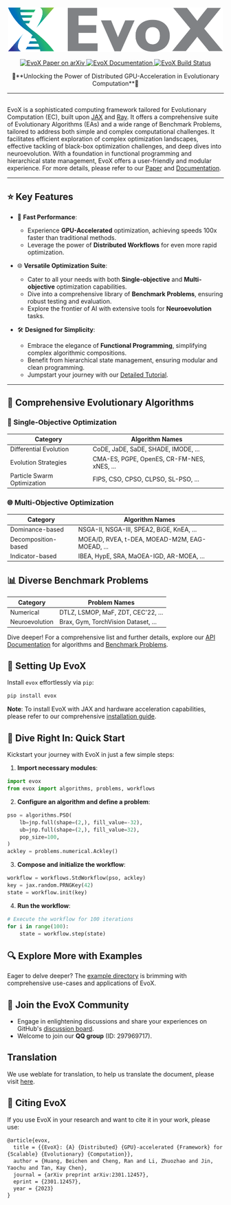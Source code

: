 <p align="center">
  <img src="https://raw.githubusercontent.com/EMI-Group/evox/main/docs/source/_static/evox_logo_with_title.svg" width="500px" alt="EvoX Logo"/>
</p>

<p align="center">
  <a href="https://arxiv.org/abs/2301.12457">
    <img src="https://img.shields.io/badge/paper-arxiv-red?style=for-the-badge" alt="EvoX Paper on arXiv">
  </a>

  <a href="https://evox.readthedocs.io/">
    <img src="https://img.shields.io/badge/docs-readthedocs-blue?style=for-the-badge" alt="EvoX Documentation">
  </a>

  <a href="https://github.com/EMI-Group/evox/actions/workflows/python-package.yml">
    <img src="https://img.shields.io/github/actions/workflow/status/EMI-Group/evox/python-package.yml?style=for-the-badge" alt="EvoX Build Status">
  </a>
</p>

<p align="center">
🌟**Unlocking the Power of Distributed GPU-Acceleration in Evolutionary Computation**🌟 
</p>

---

##
EvoX is a sophisticated computing framework tailored for Evolutionary Computation (EC), built upon [JAX](https://github.com/google/jax) and [Ray](https://github.com/ray-project/ray). It offers a comprehensive suite of Evolutionary Algorithms (EAs) and a wide range of Benchmark Problems, tailored to address both simple and complex computational challenges. It facilitates efficient exploration of complex optimization landscapes, effective tackling of black-box optimization challenges, and deep dives into neuroevolution. With a foundation in functional programming and hierarchical state management, EvoX offers a user-friendly and modular experience. For more details, please refer to our [Paper](https://arxiv.org/abs/2301.12457) and [Documentation](https://evox.readthedocs.io/).

---

## ⭐️ Key Features

- 🚀 **Fast Performance**:
  - Experience **GPU-Accelerated** optimization, achieving speeds 100x faster than traditional methods.
  - Leverage the power of **Distributed Workflows** for even more rapid optimization.

- 🌐 **Versatile Optimization Suite**:
  - Cater to all your needs with both **Single-objective** and **Multi-objective** optimization capabilities.
  - Dive into a comprehensive library of **Benchmark Problems**, ensuring robust testing and evaluation.
  - Explore the frontier of AI with extensive tools for **Neuroevolution** tasks.

- 🛠️ **Designed for Simplicity**:
  - Embrace the elegance of **Functional Programming**, simplifying complex algorithmic compositions.
  - Benefit from hierarchical state management, ensuring modular and clean programming.
  - Jumpstart your journey with our [Detailed Tutorial](https://evox.readthedocs.io/en/latest/guide/index.html).

---

## 🧬 Comprehensive Evolutionary Algorithms

### 🎯 Single-Objective Optimization

| Category                    | Algorithm Names                             |
| --------------------------- | ------------------------------------------ |
| Differential Evolution      | CoDE, JaDE, SaDE, SHADE, IMODE, ...        |
| Evolution Strategies        | CMA-ES, PGPE, OpenES, CR-FM-NES, xNES, ... |
| Particle Swarm Optimization | FIPS, CSO, CPSO, CLPSO, SL-PSO, ...        |

### 🌐 Multi-Objective Optimization

| Category           | Algorithm Names                                 |
| ------------------ | ---------------------------------------------- |
| Dominance-based    | NSGA-II, NSGA-III, SPEA2, BiGE, KnEA, ...      |
| Decomposition-based| MOEA/D, RVEA, t-DEA, MOEAD-M2M, EAG-MOEAD, ... |
| Indicator-based    | IBEA, HypE, SRA, MaOEA-IGD, AR-MOEA, ...       |

## 📊 Diverse Benchmark Problems

| Category      | Problem Names                           |
| ------------- | --------------------------------------- |
| Numerical     | DTLZ, LSMOP, MaF, ZDT, CEC'22,  ...    |
| Neuroevolution| Brax, Gym, TorchVision Dataset, ...    |

Dive deeper! For a comprehensive list and further details, explore our [API Documentation](https://evox.readthedocs.io/en/latest/api/algorithms/index.html) for algorithms and [Benchmark Problems](https://evox.readthedocs.io/en/latest/api/problems/index.html).


## 🔧 Setting Up EvoX

Install `evox` effortlessly via `pip`:
```bash
pip install evox
```

**Note**: To install EvoX with JAX and hardware acceleration capabilities, please refer to our comprehensive [installation guide](https://evox.readthedocs.io/en/latest/guide/install.html).


## 🚀 Dive Right In: Quick Start

Kickstart your journey with EvoX in just a few simple steps:
1. **Import necessary modules**:
```python
import evox
from evox import algorithms, problems, workflows
```
2. **Configure an algorithm and define a problem**:
```python
pso = algorithms.PSO(
    lb=jnp.full(shape=(2,), fill_value=-32),
    ub=jnp.full(shape=(2,), fill_value=32),
    pop_size=100,
)
ackley = problems.numerical.Ackley()
```
3. **Compose and initialize the workflow**:
```python
workflow = workflows.StdWorkflow(pso, ackley)
key = jax.random.PRNGKey(42)
state = workflow.init(key)
```
4. **Run the workflow**:
```python
# Execute the workflow for 100 iterations
for i in range(100):
    state = workflow.step(state)
```

## 🔍 Explore More with Examples

Eager to delve deeper? The [example directory](https://evox.readthedocs.io/en/latest/example/index.html) is brimming with comprehensive use-cases and applications of EvoX.

## 🤝 Join the EvoX Community

- Engage in enlightening discussions and share your experiences on GitHub's [discussion board](https://github.com/EMI-Group/evox/discussions).
- Welcome to join our **QQ group** (ID: 297969717).

## Translation

We use weblate for translation, to help us translate the document, please visit [here](https://hosted.weblate.org/projects/evox/evox/).

## 📝 Citing EvoX

If you use EvoX in your research and want to cite it in your work, please use:
```
@article{evox,
  title = {{EvoX}: {A} {Distributed} {GPU}-accelerated {Framework} for {Scalable} {Evolutionary} {Computation}},
  author = {Huang, Beichen and Cheng, Ran and Li, Zhuozhao and Jin, Yaochu and Tan, Kay Chen},
  journal = {arXiv preprint arXiv:2301.12457},
  eprint = {2301.12457},
  year = {2023}
}
```



